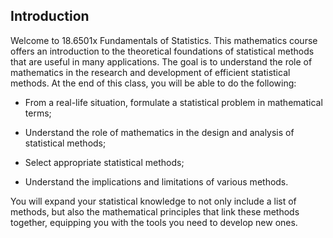 ## Introduction

Welcome to 18.6501x Fundamentals of Statistics. This mathematics course offers an introduction to the theoretical foundations of statistical methods that are useful in many applications. The goal is to understand the role of mathematics in the research and development of efficient statistical methods. At the end of this class, you will be able to do the following:

- From a real-life situation, formulate a statistical problem in mathematical terms;

- Understand the role of mathematics in the design and analysis of statistical methods;

- Select appropriate statistical methods;

- Understand the implications and limitations of various methods.

You will expand your statistical knowledge to not only include a list of methods, but also the mathematical principles that link these methods together, equipping you with the tools you need to develop new ones.
